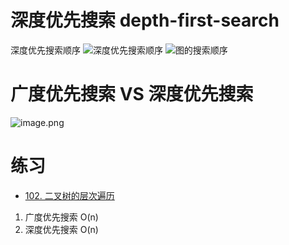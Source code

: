 # 深度优先搜索 depth-first-search
深度优先搜索顺序
![深度优先搜索顺序](https://i.loli.net/2020/02/21/iYlabS2qMmXhNtf.png)
![图的搜索顺序](https://i.loli.net/2020/02/21/kVWQ7Ab8JLf4udF.png)

# 广度优先搜索  VS 深度优先搜索
![image.png](https://i.loli.net/2020/02/21/pcOa7yfRq4bw5tr.png)

# 练习
- [102. 二叉树的层次遍历](https://leetcode-cn.com/problems/binary-tree-level-order-traversal/)
1. 广度优先搜索 O(n)
2. 深度优先搜索 O(n)
